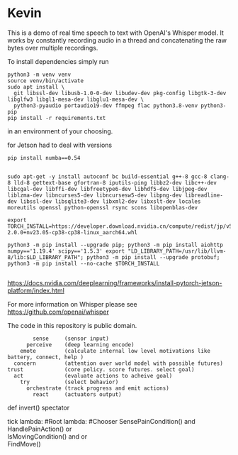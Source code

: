 # Kevin


This is a demo of real time speech to text with OpenAI's Whisper model. It works by constantly recording audio in a thread and concatenating the raw bytes over multiple recordings.

To install dependencies simply run
```
python3 -m venv venv
source venv/bin/activate
sudo apt install \
  git libssl-dev libusb-1.0-0-dev libudev-dev pkg-config libgtk-3-dev libglfw3 libgl1-mesa-dev libglu1-mesa-dev \
  python3-pyaudio portaudio19-dev ffmpeg flac python3.8-venv python3-pip
pip install -r requirements.txt
```
in an environment of your choosing.



for Jetson had to deal with versions
```
pip install numba==0.54


sudo apt-get -y install autoconf bc build-essential g++-8 gcc-8 clang-8 lld-8 gettext-base gfortran-8 iputils-ping libbz2-dev libc++-dev libcgal-dev libffi-dev libfreetype6-dev libhdf5-dev libjpeg-dev liblzma-dev libncurses5-dev libncursesw5-dev libpng-dev libreadline-dev libssl-dev libsqlite3-dev libxml2-dev libxslt-dev locales moreutils openssl python-openssl rsync scons libopenblas-dev

export TORCH_INSTALL=https://developer.download.nvidia.cn/compute/redist/jp/v511/pytorch/torch-2.0.0+nv23.05-cp38-cp38-linux_aarch64.whl

python3 -m pip install --upgrade pip; python3 -m pip install aiohttp numpy=='1.19.4' scipy=='1.5.3' export "LD_LIBRARY_PATH=/usr/lib/llvm-8/lib:$LD_LIBRARY_PATH"; python3 -m pip install --upgrade protobuf; python3 -m pip install --no-cache $TORCH_INSTALL


```
https://docs.nvidia.com/deeplearning/frameworks/install-pytorch-jetson-platform/index.html

For more information on Whisper please see https://github.com/openai/whisper

The code in this repository is public domain.

```
        sense     (sensor input)
      perceive    (deep learning encode)
    emote         (calculate internal low level motivations like battery, connect, help )
  concern         (attention over world model with possible futures)
trust             (core policy. score futures. select goal)
  act             (evaluate actions to acheive goal)
    try           (select behavior)
      orchestrate (track progress and emit actions)
        react     (actuators output)
```


def invert()
spectator


tick
lambda: #Root
  lambda: #Chooser
    SensePainCondition() and HandlePainAction() or\
    IsMovingCondition()  and  or\
    FindMove()
